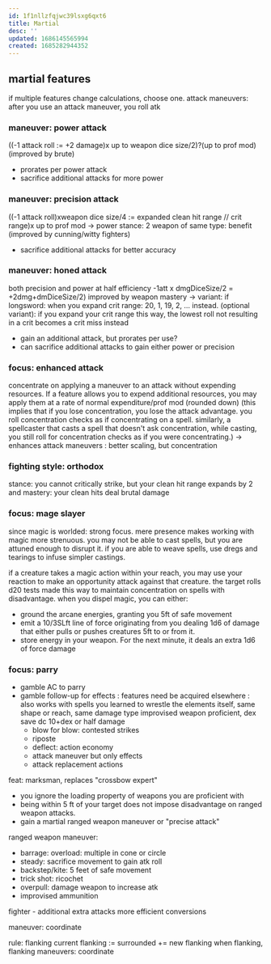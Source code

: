 ```yaml
---
id: 1f1nllzfqjwc39lsxg6qxt6
title: Martial
desc: ''
updated: 1686145565994
created: 1685282944352
---
```


## martial features
if multiple features change calculations, choose one.
attack maneuvers: after you use an attack maneuver, you roll atk
### maneuver: power attack
((-1 attack roll := +2 damage)x up to weapon dice size/2)?(up to prof mod)
(improved by brute)
- prorates per power attack
- sacrifice additional attacks for more power

### maneuver: precision attack
((-1 attack roll)xweapon dice size/4 := expanded clean hit range // crit range)x up to prof mod
-> power stance: 2 weapon of same type: benefit
(improved by cunning/witty fighters)
- sacrifice additional attacks for better accuracy

### maneuver: honed attack
both precision and power at half efficiency
-1att x dmgDiceSize/2 = +2dmg+dmDiceSize/2)
improved by weapon mastery
-> variant: if longsword: when you expand crit range: 20, 1, 19, 2, ... instead.
  (optional variant): if you expand your crit range this way, the lowest roll not resulting in a crit becomes a crit miss instead
- gain an additional attack, but prorates per use?
- can sacrifice additional attacks to gain either power or precision

### focus: enhanced attack
concentrate on applying a maneuver to an attack without expending resources. If a feature allows you to expend additional resources, you may apply them at a rate of normal expenditure/prof mod (rounded down)
(this implies that if you lose concentration, you lose the attack advantage. you roll concentration checks as if concentrating on a spell.
similarly, a spellcaster that casts a spell that doesn't ask concentration, while casting, you still roll for concentration checks as if you were concentrating.)
-> enhances attack maneuvers
: better scaling, but concentration

### fighting style: orthodox
stance: you cannot critically strike, but your clean hit range expands by 2 and
mastery: your clean hits deal brutal damage

### focus: mage slayer
since magic is worlded: strong focus. mere presence makes working with magic more strenuous.
you may not be able to cast spells, but you are attuned enough to disrupt it.
if you are able to weave spells, use dregs and tearings to infuse simpler castings.

if a creature takes a magic action within your reach, you may use your reaction to make an opportunity attack against that creature.
the target rolls d20 tests made this way to maintain concentration on spells with disadvantage.
when you dispel magic, you can either:
- ground the arcane energies, granting you 5ft of safe movement
- emit a 10/3SLft line of force originating from you dealing 1d6 of damage that either pulls or pushes creatures 5ft to or from it.
- store energy in your weapon. For the next minute, it deals an extra 1d6 of force damage

### focus: parry
- gamble AC to parry
- gamble follow-up for effects
: features need be acquired elsewhere
: also works with spells
you learned to wrestle the elements itself,
  same shape or reach, same damage type
  improvised weapon proficient, dex save dc 10+dex or half damage
  - blow for blow: contested strikes
  - riposte
  - deflect: action economy
  - attack maneuver but only effects
  - attack replacement actions

feat: marksman, replaces "crossbow expert"
- you ignore the loading property of weapons you are proficient with
- being within 5 ft of your target does not impose disadvantage on ranged weapon attacks.
- gain a martial ranged weapon maneuver or "precise attack"

ranged weapon maneuver:
- barrage: overload: multiple in cone or circle
- steady: sacrifice movement to gain atk roll
- backstep/kite: 5 feet of safe movement
- trick shot: ricochet
- overpull: damage weapon to increase atk
- improvised ammunition

fighter -
additional extra attacks
  more efficient conversions

maneuver: coordinate

rule: flanking
  current flanking := surrounded += new flanking
  when flanking, flanking maneuvers: coordinate
